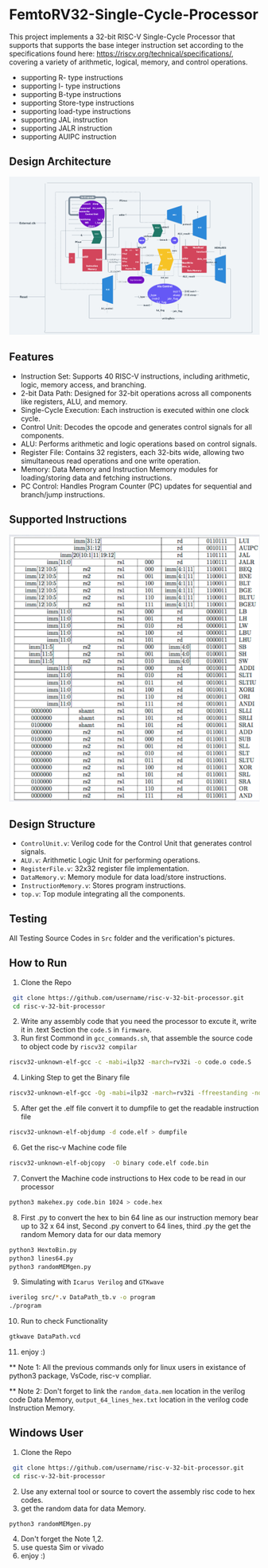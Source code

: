 # FemtoRV32-Single-Cycle-Processor
This project implements a 32-bit RISC-V Single-Cycle Processor that supports that supports the base integer instruction set according to the specifications found here: https://riscv.org/technical/specifications/, covering a variety of arithmetic, logical, memory, and control operations.
- supporting R- type instructions
- supporting I- type instructions
- supporting B-type instructions
- supporting Store-type instructions
- supporting load-type instructions
- supporting JAL instruction
- supporting JALR instruction
- supporting AUIPC instruction

## Design Architecture

![](https://github.com/3a3del/FemtoRV32-Single-Cycle-Processor/blob/main/Arch.png)
  
## Features
 - Instruction Set: Supports 40 RISC-V instructions, including arithmetic, logic, memory access, and branching.
 - 2-bit Data Path: Designed for 32-bit operations across all components like registers, ALU, and memory.
 - Single-Cycle Execution: Each instruction is executed within one clock cycle.                                         
 - Control Unit: Decodes the opcode and generates control signals for all components.
 - ALU: Performs arithmetic and logic operations based on control signals.
 - Register File: Contains 32 registers, each 32-bits wide, allowing two simultaneous read operations and one write operation.
 - Memory: Data Memory and Instruction Memory modules for loading/storing data and fetching instructions.
 - PC Control: Handles Program Counter (PC) updates for sequential and branch/jump instructions.  
  
## Supported Instructions

![](https://github.com/3a3del/FemtoRV32-Single-Cycle-Processor/blob/main/InstructionSets.png)
  
## Design Structure  
 - `ControlUnit.v`: Verilog code for the Control Unit that generates control signals.                     
 - `ALU.v`: Arithmetic Logic Unit for performing operations.
 - `RegisterFile.v`: 32x32 register file implementation.
 - `DataMemory.v`: Memory module for data load/store instructions.
 - `InstructionMemory.v`: Stores program instructions.
 - `top.v`: Top module integrating all the components.                                                            
  
## Testing
All Testing Source Codes in `Src` folder and the verification's pictures.

## How to Run
  1. Clone the Repo
 ```bash
  git clone https://github.com/username/risc-v-32-bit-processor.git
  cd risc-v-32-bit-processor
  ```                    
  2. Write any assembly code that you need the processor to excute it, write it in .text Section the `code.S` in `firmware`.
  3. Run first Commond in `gcc_commands.sh`, that assemble the source code to object code by `riscv32 compilar`
 ```bash
riscv32-unknown-elf-gcc -c -mabi=ilp32 -march=rv32i -o code.o code.S
  ```
4. Linking Step to get the Binary file
 ```bash
riscv32-unknown-elf-gcc -Og -mabi=ilp32 -march=rv32i -ffreestanding -nostdlib -o code.elf -Wl,--build-id=none,-Bstatic,-T,sections.lds,-Map,code.map,--strip-debug code.o -lgcc
  ```
5. After get the .elf file convert it to dumpfile to get the readable instruction file
 ```bash
riscv32-unknown-elf-objdump -d code.elf > dumpfile
 ```                    
  
6. Get the risc-v Machine code file
```bash
riscv32-unknown-elf-objcopy  -O binary code.elf code.bin
  ```                    
7. Convert the Machine code instructions to Hex code to be read in our processor
 ```bash
python3 makehex.py code.bin 1024 > code.hex
```
8. First .py to convert the hex to bin 64 line as our instruction memory bear up to 32 x 64 inst, Second .py convert to 64 lines, third .py the get the random Memory data for our data memory
 ```bash
python3 HextoBin.py
python3 lines64.py
python3 randomMEMgen.py
```                    
9. Simulating with `Icarus Verilog` and `GTKwave`                                                                                                 
 ```bash
iverilog src/*.v DataPath_tb.v -o program
./program
```
10. Run to check Functionality
 ```bash
gtkwave DataPath.vcd
```
11. enjoy :)
    
** Note 1: All the previous commands only for linux users in existance of python3 package, VsCode, risc-v compliar.

** Note 2: Don't forget to link the `random_data.mem` location in the verilog code Data Memory, `output_64_lines_hex.txt` location in the verilog code Instruction Memory.                    
## Windows User
  1. Clone the Repo
 ```bash
  git clone https://github.com/username/risc-v-32-bit-processor.git
  cd risc-v-32-bit-processor
  ``` 
2. Use any external tool or source to covert the assembly risc code to hex codes.
3. get the random data for data Memory.
 ```bash                    
python3 randomMEMgen.py
```
4. Don't forget the Note 1,2.
5. use questa Sim or vivado
6. enjoy :)
